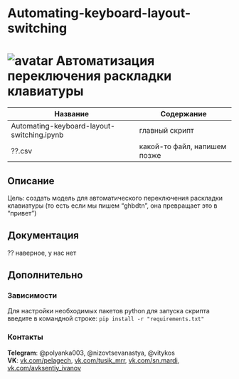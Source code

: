 # Automating-keyboard-layout-switching

#                ![avatar](https://sun1-13.userapi.com/s/v1/ig2/1r0-byxqFwdntyCx2i6Cxc7zn4yTw9oRDkcLqX789qs6OY9_IBqz2P08wtzp6K35BK9K_cJ-MtI9TyCBczcNCIWF.jpg?size=50x50&amp;quality=96&amp;crop=176,90,541,541&amp;ava=1)                                                    Автоматизация переключения раскладки клавиатуры                             

Название                                   | Содержание
-------------------------------------------|----------------------
Automating-keyboard-layout-switching.ipynb | главный скрипт
??.csv                                     | какой-то файл, напишем позже

##                                                                    Описание

Цель: создать модель для автоматического переключения раскладки клавиатуры (то есть если мы пишем “ghbdtn”, она превращает это в “привет”)


##                                                                    Документация

?? наверное, у нас нет
  
  
##                                                                    Дополнительно
###                                                                   Зависимости

  Для настройки необходимых пакетов python для запуска скрипта введите в командной строке:
  `pip install -r "requirements.txt"`
  
  
  
  
  
  
###                                                                    Контакты


  **Telegram**: @polyanka003, @nizovtsevanastya, @vitykos \
  **VK**: [vk.com/pelagech](https://vk.com/pelagech), [vk.com/tusik_mrr](https://vk.com/tusik_mrr), [vk.com/sn.mardi](https://vk.com/sn.mardi), [vk.com/avksentiy_ivanov](https://vk.com/avksentiy_ivanov)
  
  
